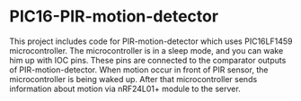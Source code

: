 # PIC16-PIR-motion-detector


This project includes code for PIR-motion-detector which uses PIC16LF1459 microcontroller. 
The microcontroller is in a sleep mode, and you can wake him up with IOC pins. These pins are connected
to the comparator outputs of PIR-motion-detector. When motion occur in front of PIR sensor, the microcontroller is being waked up. After that microcontroller sends information about motion via nRF24L01+ module to the server.
